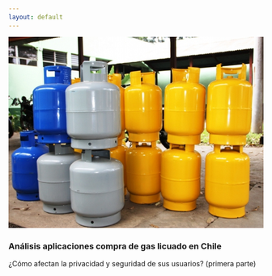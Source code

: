 ```yaml
---
layout: default
---
```


<!-- Section -->
<section>
	<div class="posts">
		<article>
			<a href="{{ 'AppsGas.html' | absolute_url }}" class="image">
				<img src="assets/img/AppsGas.jpg" alt="Apps gas licuado Chile" />
			</a>
			<h3>Análisis aplicaciones compra de gas licuado en Chile</h3>
			<p>¿Cómo afectan la privacidad y seguridad de sus usuarios? (primera parte)</p>
		</article>
	</div>
</section>
